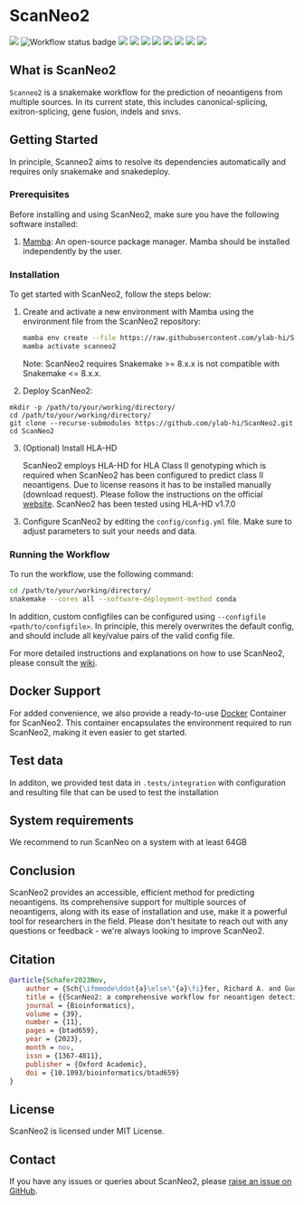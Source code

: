 <div align="left">
    <h1>ScanNeo2</h1>
    <img src="https://img.shields.io/github/v/release/ylab-hi/ScanNeo2">
    <img src="https://github.com/ylab-hi/ScanNeo2/actions/workflows/linting.yml/badge.svg" alt="Workflow status badge">
    <img src="https://img.shields.io/badge/snakemake-≥8.0.0-brightgreen.svg">
    <img src="https://img.shields.io/badge/License-MIT-yellow.svg">
    <img src="https://img.shields.io/github/downloads/ylab-hi/ScanNeo2/total.svg">
    <img src="https://img.shields.io/github/contributors/ylab-hi/ScanNeo2">
    <img src="https://img.shields.io/github/last-commit/ylab-hi/ScanNeo2">
    <img src="https://img.shields.io/github/commits-since/ylab-hi/ScanNeo2/latest">
    <img src="https://img.shields.io/github/stars/ylab-hi/ScanNeo2?style=social">
    <img src="https://img.shields.io/github/forks/ylab-hi/ScanNeo2?style=social">
</div>

## What is ScanNeo2
`Scanneo2` is a snakemake workflow for the prediction of neoantigens from multiple sources. In its current state, 
this includes canonical-splicing, exitron-splicing, gene fusion, indels and snvs.

## Getting Started

In principle, Scanneo2 aims to resolve its dependencies automatically and requires only snakemake and snakedeploy.

### Prerequisites

Before installing and using ScanNeo2, make sure you have the following software installed:

1. [Mamba](https://github.com/conda-forge/miniforge#mambaforge): An open-source package manager. Mamba should be installed independently by the user.

### Installation

To get started with ScanNeo2, follow the steps below:

1. Create and activate a new environment with Mamba using the environment file from the ScanNeo2 repository:

    ```bash
    mamba env create --file https://raw.githubusercontent.com/ylab-hi/ScanNeo2/main/environment.yml
    mamba activate scanneo2
    ```

    Note: ScanNeo2 requires Snakemake >= 8.x.x is not compatible with Snakemake <= 8.x.x. 

2. Deploy ScanNeo2:

```
mkdir -p /path/to/your/working/directory/
cd /path/to/your/working/directory/
git clone --recurse-submodules https://github.com/ylab-hi/ScanNeo2.git
cd ScanNeo2
```

3. (Optional) Install HLA-HD

    ScanNeo2 employs HLA-HD for HLA Class II genotyping which is required when ScanNeo2 has been configured to predict class II neoantigens. 
    Due to license reasons it has to be installed manually (download request). Please follow the instructions on the official 
    [website](https://w3.genome.med.kyoto-u.ac.jp/HLA-HD/). ScanNeo2 has been tested using HLA-HD v1.7.0


<!--

    ```bash
    mkdir -p /path/to/your/working/directory/
    cd /path/to/your/working/directory/
    snakedeploy deploy-workflow https://github.com/ylab-hi/ScanNeo2 . --tag v0.1.0
    ```
-->

3. Configure ScanNeo2 by editing the `config/config.yml` file. Make sure to adjust parameters to suit your needs and data.

### Running the Workflow

To run the workflow, use the following command:

```bash
cd /path/to/your/working/directory/
snakemake --cores all --software-deployment-method conda 
```

In addition, custom configfiles can be configured using `--configfile <path/to/configfile>`. In principle, this merely 
overwrites the default config, and should include all key/value pairs of the valid config file.

For more detailed instructions and explanations on how to use ScanNeo2, please consult the [wiki](https://github.com/ylab-hi/ScanNeo2/wiki).

## Docker Support

For added convenience, we also provide a ready-to-use [Docker](https://hub.docker.com/r/yanglabinfo/scanneo2)
Container for ScanNeo2. This container encapsulates the environment required to run ScanNeo2, making it even 
easier to get started. 

## Test data

In additon, we provided test data in `.tests/integration` with configuration and resulting file that can be used to test the installation

## System requirements

We recommend to run ScanNeo on a system with at least 64GB


## Conclusion

ScanNeo2 provides an accessible, efficient method for predicting neoantigens. Its comprehensive support for multiple sources of neoantigens, along with its ease of installation and use, make it a powerful tool for researchers in the field. Please don't hesitate to reach out with any questions or feedback - we're always looking to improve ScanNeo2.

## Citation

```bibtex
@article{Schafer2023Nov,
	author = {Sch{\ifmmode\ddot{a}\else\"{a}\fi}fer, Richard A. and Guo, Qingxiang and Yang, Rendong},
	title = {{ScanNeo2: a comprehensive workflow for neoantigen detection and immunogenicity prediction from diverse genomic and transcriptomic alterations}},
	journal = {Bioinformatics},
	volume = {39},
	number = {11},
	pages = {btad659},
	year = {2023},
	month = nov,
	issn = {1367-4811},
	publisher = {Oxford Academic},
	doi = {10.1093/bioinformatics/btad659}
}
```

## License

ScanNeo2 is licensed under MIT License.

## Contact

If you have any issues or queries about ScanNeo2, please [raise an issue on GitHub](https://github.com/ylab-hi/ScanNeo2/issues/new).
